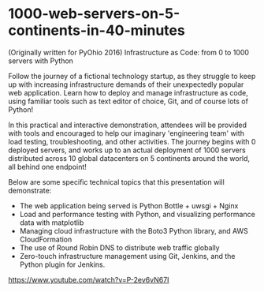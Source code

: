 # 1000-web-servers-on-5-continents-in-40-minutes

(Originally written for PyOhio 2016)
Infrastructure as Code: from 0 to 1000 servers with Python

Follow the journey of a fictional technology startup, as they struggle to keep up with increasing infrastructure demands of their unexpectedly popular web application.  Learn how to deploy and manage infrastructure as code, using familiar tools such as text editor of choice, Git, and of course lots of Python!

In this practical and interactive demonstration, attendees will be provided with tools and encouraged to help our imaginary 'engineering team' with load testing, troubleshooting, and other activities.  The journey begins with 0 deployed servers, and works up to an actual deployment of 1000 servers distributed across 10 global datacenters on 5 continents around the world, all behind one endpoint!

Below are some specific technical topics that this presentation will demonstrate:

- The web application being served is Python Bottle + uwsgi + Nginx
- Load and performance testing with Python, and visualizing performance data with matplotlib
- Managing cloud infrastructure with the Boto3 Python library, and AWS CloudFormation
- The use of Round Robin DNS to distribute web traffic globally
- Zero-touch infrastructure management using Git, Jenkins, and the Python plugin for Jenkins.

https://www.youtube.com/watch?v=P-2ev6vN67I

#
